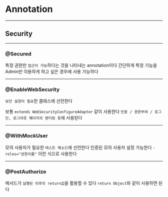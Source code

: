 # Annotation
---
## Security
---
### @Secured
특정 권한만 `접근이 가능`하다는 것을 나타내는 annotation이다
간단하게 특정 기능을 Admin만 이용하게 하고 싶은 경우에 사용 가능하다

---
### @EnableWebSecurity
`보안 설정이 필요`한 클래스에 선언한다

보통 `extends WebSecurityConfigureAdapter` 같이 사용한다
`인증 / 권한부여 / 로그인, 로그아웃 페이지의 렌더링 등`에 사용된다

---
### @WithMockUser
모의 사용자가 필요한 `테스트 메소드`에 선언한다
인증된 모의 사용자 설정 가능한다
`-roles="권한이름"` 이런 식으로 사용한다

---
### @PostAuthorize
메서드가 `실행된 이후의 return값`을 활용할 수 있다
`return Object`와 같이 사용하면 된다